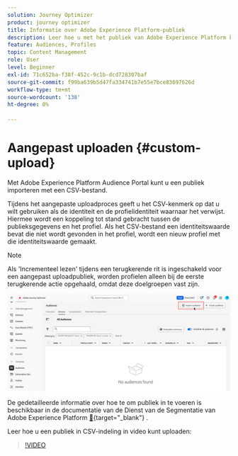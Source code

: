 ```yaml
---
solution: Journey Optimizer
product: journey optimizer
title: Informatie over Adobe Experience Platform-publiek
description: Leer hoe u met het publiek van Adobe Experience Platform kunt werken
feature: Audiences, Profiles
topic: Content Management
role: User
level: Beginner
exl-id: 71c652ba-f38f-452c-9c1b-dcd728307baf
source-git-commit: f99ba639b5d47fa334741b7e55e7bce83697626d
workflow-type: tm+mt
source-wordcount: '138'
ht-degree: 0%

---
```


# Aangepast uploaden {#custom-upload}

Met Adobe Experience Platform Audience Portal kunt u een publiek importeren met een CSV-bestand.

Tijdens het aangepaste uploadproces geeft u het CSV-kenmerk op dat u wilt gebruiken als de identiteit en de profielidentiteit waarnaar het verwijst. Hiermee wordt een koppeling tot stand gebracht tussen de publieksgegevens en het profiel. Als het CSV-bestand een identiteitswaarde bevat die niet wordt gevonden in het profiel, wordt een nieuw profiel met die identiteitswaarde gemaakt.

>[!NOTE]
>
>Als &#39;Incrementeel lezen&#39; tijdens een terugkerende rit is ingeschakeld voor een aangepast uploadpubliek, worden profielen alleen bij de eerste terugkerende actie opgehaald, omdat deze doelgroepen vast zijn.

![](assets/import-audience.png)

De gedetailleerde informatie over hoe te om publiek in te voeren is beschikbaar in de documentatie van de Dienst van de Segmentatie van Adobe Experience Platform [&#128279;](https://experienceleague.adobe.com/nl/docs/experience-platform/segmentation/ui/audience-portal#import-audience){target="_blank"} .

Leer hoe u een publiek in CSV-indeling in video kunt uploaden:

>[!VIDEO](https://video.tv.adobe.com/v/3432429?quality=12&captions=dut)
